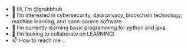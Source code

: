 - 👋 Hi, I’m @grubbhub
- 👀 I’m interested in cybersecurity, data privacy, blockchain technology, machine learning, and open-source software.
- 🌱 I’m currently learning basic programming for python and java.
- 💞️ I’m looking to collaborate on LEARNING!
- 📫 How to reach me ...

<!---
grubbhub/grubbhub is a ✨ special ✨ repository because its `README.md` (this file) appears on your GitHub profile.
You can click the Preview link to take a look at your changes.
--->
